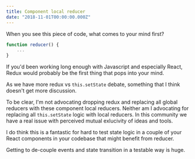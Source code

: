 ```yaml
---
title: Component local reducer
date: "2018-11-01T00:00:00.000Z"
---
```


When you see this piece of code, what comes to your mind first?

```js
function reducer() {
    ...
}
```

If you'd been working long enough with Javascript and especially React, Redux
would probably be the first thing that pops into your mind.

As we have more redux vs `this.setState` debate, something that I think doesn't
get more discussion.

To be clear, I'm not advocating dropping redux and replacing all global reducers
with these component local reducers. Neither am I advocating for replacing all
`this.setState` logic with local reducers. In this community we have a real
issue with perceived mutual exlucivity of ideas and tools.

I do think this is a fantastic for hard to test state logic in a couple of your
React components in your codebase that might benefit from reducer.

Getting to de-couple events and state transition in a testable way is huge.
